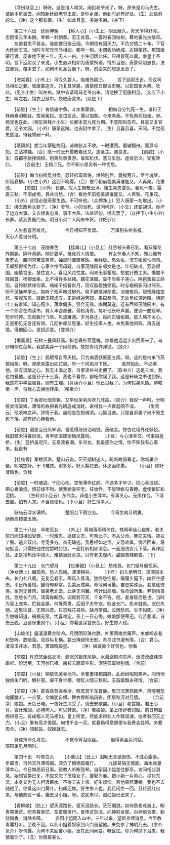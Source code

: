 <!-- { "loadSidebar": true } -->
　　〔净扮狱官上〕呀呀。这是谁人啼哭。闸狱老爷来了。呀。原来是司马先生。请到本房裏去。闻知新廷尉老爷王吉。是你乡里。他到时必有好处。〔生〕此信眞的么。〔净〕这个那有假。〔生〕如此且喜。多谢多谢。〔并下〕 

　　第三十六出　廷尉伸寃 
　　【称人心】〔小生上〕阴云蔽久。靑天乍得舒眸。忠臣恨三年未酬。幸赖一封朝奏。君王肯首。一霎时春回枯树。蓦地裏光生敝帚。 
　　友道君恩不易全。谁能披日拨云烟。今朝信有回天力。不负交情二十年。下官大廷尉王吉。当时与契兄司马相如。都亭一别。本谓收功绝域。衣锦荣还。那知唐蒙行谮。反害他下吏三年。无人一白。小生叨居此任。只得冒死以闻。幸皇上圣明。旨下廷尉议了来说。小生直以相如为唐蒙所谮。情所当恕。唐蒙倾陷忠良。法宜重究。覆本去了。如何不见圣旨倒下。呀。前面来的想是玉音了。 

　　【海棠春】〔小外上〕可叹久要人。临难怜朋旧。 
　　旨下廷尉王吉。前议司马相如之罪。皆唐蒙造言。乃复其官爵。唐蒙卽日磔诛市朝。以彰国家大典。钦此。〔见介小生〕叫左右。狱中去请司马老爷出来。请他换了冠服相见。〔众应下小生〕叫左右。锦衣卫狱中。快取唐蒙来。〔众应下〕 

　　【前腔】〔生上〕肯信辙中鱼。斗水重蒙救。 
　　相如自分九死一生。谁料王祥甫奏明朝廷。拔我寃狱。友谊至此。蔑以加矣。今来唤我。不免向前趋谢。呀。杨兄也在此。〔相见哭拜介小生〕长卿本意九死为期。不意阳和忽布。且喜又复官爵。还令文园。〔小外〕唐蒙这贼。也去狱中拿了。〔生〕且喜且喜。天呵。不觉孤忠感泣。待我望阙一拜。 

　　【琐窗郞】想当年蒙耻拘囚。谅微骸弃不收。一时遭困。覆辙翻舟。圜扉啼怨。血沾襟袖。〔合〕感一时云开雾散春还又。逢圣主。遇良友。 
　　【前腔】〔小生〕自都亭款接绸缪。别离后羡贵游。谁知机伏。塞马生愁。虚排忠义。受寃谗口。 
　　〔合前生〕王杨二兄。你不知小弟另有一种忧思。 

　　【前腔】悔当初欲觅封侯。忍轻拆鸾凤俦。堪怜别后。竟掩荒丘。至今魂梦。断烟衰柳。〔小生小外〕这到不晓得。〔合〕恨今朝前程美满谁能又。人再聚。花重茂。 
　　【前腔】〔小外〕长卿。叹人生聚散云浮。纔生喜忽变忧。春风一夜。霜露三秋。不须成惋。且共消愁。〔合〕看他年前程美满谁能又。人再聚。花重茂。 
　　〔小外〕此信必是唐蒙生造。不可听他。〔众押净上〕犯人唐蒙一名取出。〔小生〕绑去西角头斩了。〔净〕爷爷。小的当死。请问何罪。〔小生〕还要胡说。你坏了边方大事。又去倾害忠良。事干大典。法难轻恕。绑去罢了。〔众押下小生小外〕长卿。请到贵衙门去。明日小弟二人同来奉贺。〔作别介〕 

　　人生悲喜苦难凭。　　　　今日相知不负盟。 
　　万事到头终有报。　　　　天心人意自分明。 

　　第三十七出　茂陵春色 
　　【挂眞儿】〔小旦上〕红杏枝头春已到。看双蝶花外飘飖。隔叶黄鹂。映阶碧草。抵死将人情搅。 
　　有女怀春人不知。知心惟有素罗衣。腰间常带宜男草。袖裏时藏赠客珠。香脉脉。思依依。流苏帐裏怕闻鸡。玉郞那得常为伴。心事空怜阿母疑。自家茂陵园东邻女是也。年纪破瓜。芳姿倾国。幽情含玉。慧性宜人。喜见风花性度。闷来无事颦眉。愁躭针黹工夫。懒罢不胜回首。杨柳垂条。比不得许多丝緖。藕花落瓣。显不尽些子莲心。隔芭蕉独立斜阳。自怜默默缘何事。倚阑干细看新月。窃叹盈盈独受孤。时与梧桐影闪过邻东。盼不见操琴学士。每听子规声啼过柳外。唤不醒挟弹郞君。池塘夜雨。烧残绛烛空悲。帘幙东风。敲断玉钗虚叹。正是绿遍芳郊。果掷桑间。无处觅红深远陌。诗题叶上有谁知。知心旣少。薄幸偏多。野合无缘。幽期莫遂。近有西邻茂陵园中。有一个郞官在内读书。其人丰姿都雅。骨格淸奇。每听他长吁声罢。便调一曲瑶琴。短步时停。忽就数行飞草。风流难遇。岁月易迁。每向东墙偷觑。那人略不关心。正是相见无言还有恨。几回拚却又思量。好生挂牵人也。未免乘他闲暇。再去送情。得他回心。是奴适意。〔登梯介〕 

　　【懒画眉】云梯三叠凤鞋高。斜卷春衫荳蔻梢。你看他远远步出西斋来了。乌纱帽侧过芭蕉。我欲卖弄一个风前俏。故把靑梅作弹抛。〔抛介〕 

　　【前腔】〔生上〕孤眠常自背夭桃。只为病酒恹恹犯五痨。呀。这的是何来飞燕掠梅梢。呀。却原来露出如花貌。尽一个风前月下妖。 
　　虽然如此。不必看他。彼有流酸之心。我无止渴之意。自家读些书史便了。〔取书介〕这是三坟。我也怕看他。这是孙子十三篇。我也不看你。都吃你误了我。这是轩岐之书也到好。我这病中学些服食。则有生理。〔背读介小旦〕他已见我了。为何假卖风情。待咳嗽一声。将我心去换他转来。〔咳嗽介〕 

　　【前腔】丁香欲吐暗芳飘。又早似茉莉风吹几阵高。〔叹介〕我叹一声呵。分明挜卖海棠娇。薄情的故把春光眼底成消耗。害得我一点香涎咽不消。 
　　〔生背云〕他咳嗽之声。钟情于我。虽则是色授魂消。心愉目送。只是自家妻子尙不知生死下落。那有好心肠看他。 

　　【前腔】谩思当日凤琴调。番惹得纷纷泪暗抛。茂陵女。你杏花墙外任妖娆。我旧枝未得春风信。肯学那浪蝶偷栖风露梢。 
　　〔小旦〕亏心薄幸交。何事隔蓝桥。〔生〕蓝桥虽咫尺。无意渡春潮。东邻女。我虽感你之情。你不知我有心事来。我自有 

　　【桂枝香】秦楼凤渺。楚山云杳。茫茫烟树迷人。盼断故园春老。你新巢空垒。呢喃空好。于飞难效。谢多娇。好入梨花去。休思画栋巢。 
　　〔小旦〕你好薄情也。负我 

　　【前腔】一时魂遶。千回心倒。空惭薄命红颜。不遇多才年少。把心香浪烧。把心香浪烧。恨前缘不到。使我娇姿空老。任妆乔。不能锦帐勾春睡。虚使银缸和泪挑。 
　　〔生转对小旦云〕东邻女。非是小生薄幸。有事关心。无缘作合。下墙去罢。怕有人来。不当稳便也。〔下小旦〕好生薄幸人。 

　　祅庙云深水满桥。　　　　楚阳台下雨空劳。 
　　今宵坐向月明裏。　　　　肠断高楼碧玉箫。 

　　第三十八出　卓老觅女 
　　〔外上〕黄梅落雨晴何在。蛛网牵丝心自知。老夫前日闻知相如受罪。一时难忍。逼嫁文君。可奈此子。不从父命。眷恋夫情。夜拉丫鬟。逃奔双出。寻觅多方。杳无踪迹。我思相如之信。又恐难眞。倘若回来。将何抵当。只得把他住院暂时封锁。一面打听相如消息。一面细访女儿下落。再作区处。正是冷热灶中烧火。难猜满肚炎凉。只有老夫腹内。甜酸苦辣都尝。〔下〕 

　　第三十九出　长门望月 
　　【忆秦娥】〔小旦上〕愁难竟。长门望月偏孤另。〔净女婢上〕偏孤另。愁人怨魄。凄凄相并。 
　　〔小旦〕初入承明日。深深报未央。长门七八载。无复见君王。寒风入骨淸。独卧愁空房。躧履步庭下。幽怀空感伤。平日所爱惜。自待却非常。色美反成弃。命薄何可量。君恩实疎远。妾意徒彷徨。家岂无骨肉。偏亲老北堂。此身无羽翼。何计出高墙。性命诚所重。弃割怜自戕。悠悠长门月。淸宵每断肠。词赋若可买。千金不吝。偿。妾身陈后是也。当时为皇上宠幸。贮我金屋。何等荣贵。后因子夫夺宠。贬妾长门。色未就衰。宠已先弛。追思往昔。无限兴悲。只恐残花易败。缺月常孤。泣雨愁风。生不如死。〔净〕吿娘娘知道。祸福无常。忧喜难定。圣上一日心悔。娘娘卽便荣还。何苦悲凄。自伤玉貌。且请保重则个。〔小旦〕你看这深宫景色。好生惨人也。 

　　【山坡羊】露瀼瀼黄金阶冷。月明明珍珠帘静。叶萧萧南宫雁声。虫喞喞永巷和愁听。数暗萤。双双纵复横。碧云掩镜怜无影。靑鸟沈书漫有情。〔合〕君心。凄凉玉井冰。君恩。萧疎晓殿星。 
　　〔净〕娘娘眞个好苦也。你看 

　　【前腔】杵悠悠金砧衣冷。漏沉沉银床风静。水潺潺铜沟怨声。烟漠漠络纬惊霜听。盼远萤。天河参已横。南枝去鹊留空影。深院孤鸾锁别情。〔合前〕 

　　【前腔】〔小旦〕柳依依芙蓉池冷。草萋萋梧桐园静。乱纷纷昭阳笑声。闷悄悄独傍朱门听。懒扑萤。阑干身半横。银缸火暗三秋影。玉笛霜飘永夜情。〔合前〕 

　　【前腔】〔净〕雾昏昏鸳衾香冷。晓冥冥羊车音静。思沉沉寒鸦数声。鸡喔喔忽向朦胧听。一点萤。金塘犹自横。舞衣香断临风影。团扇秋深对月情。 
　　〔合前净〕娘娘。天色已曙。一夜好生消受了。请去安歇罢。〔小旦〕老宫媪。君王心背。百计难回。必待何人。可以转讽。〔净〕吿娘娘。圣上所好者词赋。前日狗监杨得意云。有成都人司马相如。皇上所爱。若能求得此人作赋讽谏。或者有回天之力。〔小旦〕果有高才美赋。何惜千金一买。就着杨得意卽便与我赉金往叩。务要周全。〔净〕领懿旨。奴婢就去。 

　　眞成薄命久寻思。　　　　不觉今宵泪似丝。 
　　但得黄金买词赋。　　　　昭阳重见月明时。 

　　第四十出　吟寄白头 
　　【小重山】〔丑上〕泪咽无言祇自伤。不胜心腹事。步郞当。可怜天外薄情郞。深负了栖栖孤雁行。 
　　九疑易隔无情面。海水难量薄幸心。今日悔思前日事。错教人听断弦琴。自家因小姐差往都亭。访问相公消息。始知官爵已复。不应又恋了茂陵女子。要娶为妾。把小姐一片眞心。尽付东流。本身又为无人担汲薪水。不得工夫上京。好生烦恼。若他果然薄幸。我也不去随他了。你看这山门黄叶。扫却还堆。好生惨人也。我且闲坐一回。且待孤红出来。与他商议一番。纔去见小姐。呀。说犹未尽。孤红姐已出来了。 

　　【香柳娘】〔贴上〕望天涯路长。望天涯路长。茫茫烟浪。如何鱼也难游上。盼靑霄渺茫。盼靑霄渺茫。空着雁排行。谁传这愁况。向神前合掌。向神前合掌。勤烧暗香。消除业障。 
　　妾因小姐同入山中。三年以来。望断京师消息。今早教靑囊打听。至晚不回。以此小姐着奴家到山门首望他。未免参了神明乃去。〔参介见介〕呀靑囊。为何不来回覆小姐。反在此间闲耍。呀且住。你为何抛下泪来。我猜着你了。〔丑〕你猜着甚么。 

